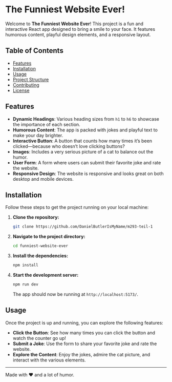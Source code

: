 # The Funniest Website Ever!

Welcome to **The Funniest Website Ever**! This project is a fun and interactive React app designed to bring a smile to your face. It features humorous content, playful design elements, and a responsive layout.

## Table of Contents

- [Features](#features)
- [Installation](#installation)
- [Usage](#usage)
- [Project Structure](#project-structure)
- [Contributing](#contributing)
- [License](#license)

## Features

- **Dynamic Headings**: Various heading sizes from `h1` to `h6` to showcase the importance of each section.
- **Humorous Content**: The app is packed with jokes and playful text to make your day brighter.
- **Interactive Button**: A button that counts how many times it’s been clicked—because who doesn’t love clicking buttons?
- **Images**: Includes a very serious picture of a cat to balance out the humor.
- **User Form**: A form where users can submit their favorite joke and rate the website.
- **Responsive Design**: The website is responsive and looks great on both desktop and mobile devices.

## Installation

Follow these steps to get the project running on your local machine:

1. **Clone the repository:**

   ```bash
   git clone https://github.com/DanielButlerIsMyName/m293-teil-1
   ```

2. **Navigate to the project directory:**

   ```bash
   cd funniest-website-ever
   ```

3. **Install the dependencies:**

   ```bash
   npm install
   ```

4. **Start the development server:**

   ```bash
   npm run dev
   ```

   The app should now be running at `http://localhost:5173/`.

## Usage

Once the project is up and running, you can explore the following features:

- **Click the Button**: See how many times you can click the button and watch the counter go up!
- **Submit a Joke**: Use the form to share your favorite joke and rate the website.
- **Explore the Content**: Enjoy the jokes, admire the cat picture, and interact with the various elements.

---

Made with ❤️ and a lot of humor.
